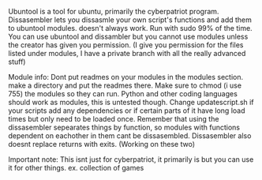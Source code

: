 Ubuntool is a tool for ubuntu, primarily the cyberpatriot program.
Dissasembler lets you dissasmle your own script's functions and add them to ubuntool modules. doesn't always work.
Run with sudo 99% of the time.
You can use ubuntool and dissambler but you cannot use modules unless the creator has given you permission. (I give you permission for the files listed under modules,
I have a private branch with all the really advanced stuff)

Module info:
	Dont put readmes on your modules in the modules section. make a directory and put the readmes there.
	Make sure to chmod (i use 755) the modules so they can run.
	Python and other coding languages should work as modules, this is untested though.
	Change updatescript.sh if your scripts add any dependencies or if certain parts of it have long load times but only need to be loaded once.
	Remember that using the dissasembler sepearates things by function, so modules with functions dependent on eachother in them cant be dissasembled.
	Dissasembler also doesnt replace returns with exits.
	(Working on these two)
	
Important note:
	This isnt just for cyberpatriot, it primarily is but you can use it for other things.
	ex. collection of games
